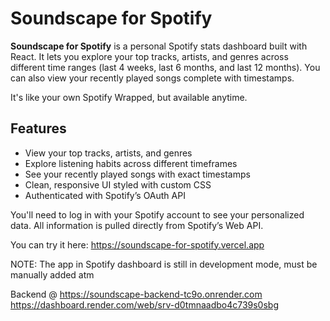 # Soundscape for Spotify

**Soundscape for Spotify** is a personal Spotify stats dashboard built with React. It lets you explore your top tracks, artists, and genres across different time ranges (last 4 weeks, last 6 months, and last 12 months). You can also view your recently played songs complete with timestamps.

It's like your own Spotify Wrapped, but available anytime.

## Features

- View your top tracks, artists, and genres
- Explore listening habits across different timeframes
- See your recently played songs with exact timestamps
- Clean, responsive UI styled with custom CSS
- Authenticated with Spotify’s OAuth API

You'll need to log in with your Spotify account to see your personalized data. All information is pulled directly from Spotify’s Web API.

You can try it here: https://soundscape-for-spotify.vercel.app

NOTE: The app in Spotify dashboard is still in development mode, must be manually added atm

Backend @ https://soundscape-backend-tc9o.onrender.com
https://dashboard.render.com/web/srv-d0tmnaadbo4c739s0sbg

